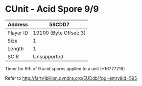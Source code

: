
#  CUnit - Acid Spore 9/9
Address   | 59CDD7
----------|-------------
Player ID | 19100 (Byte Offset: 3)
Size 	  | 1
Length 	  | 1
SC:R      | Unsupported

Timer for 9th of 9 acid spores applied to a unit (*16777216)

Refer to http://farty1billion.dyndns.org/EUDdb/?pg=entry&id=595
